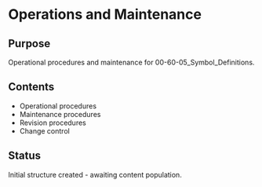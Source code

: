 # Operations and Maintenance

## Purpose
Operational procedures and maintenance for 00-60-05_Symbol_Definitions.

## Contents
- Operational procedures
- Maintenance procedures
- Revision procedures
- Change control

## Status
Initial structure created - awaiting content population.
